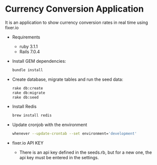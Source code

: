 # Currency Conversion Application

It is an application to show currency conversion rates in real time using fixer.io

- Requirements

  * ruby 3.1.1
  * Rails 7.0.4
  
- Install GEM dependencies:

  ```bash
  bundle install
  ```
  
- Create database, migrate tables and run the seed data:

  ```bash
  rake db:create
  rake db:migrate
  rake db:seed
  ```
- Install Redis

  ```bash
  brew install redis
  ```

- Update cronjob with the environment  
  
  ```bash
  whenever --update-crontab --set environment='development'
  ```

- fixer.io API KEY
  * There is an api key defined in the seeds.rb, but for a new one, the api key must be entered in the settings.
